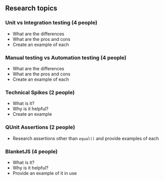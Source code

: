 ## Research topics

### Unit vs Integration testing (4 people)
- What are the differences
- What are the pros and cons
- Create an example of each

### Manual testing vs Automation testing (4 people)
- What are the differences
- What are the pros and cons
- Create an example of each

### Technical Spikes (2 people)
- What is it?
- Why is it helpful?
- Create an example

### QUnit Assertions (2 people)
- Research assertions other than `equal()` and provide examples of each

### BlanketJS (4 people)
- What is it?
- Why is it helpful?
- Provide an example of it in use

